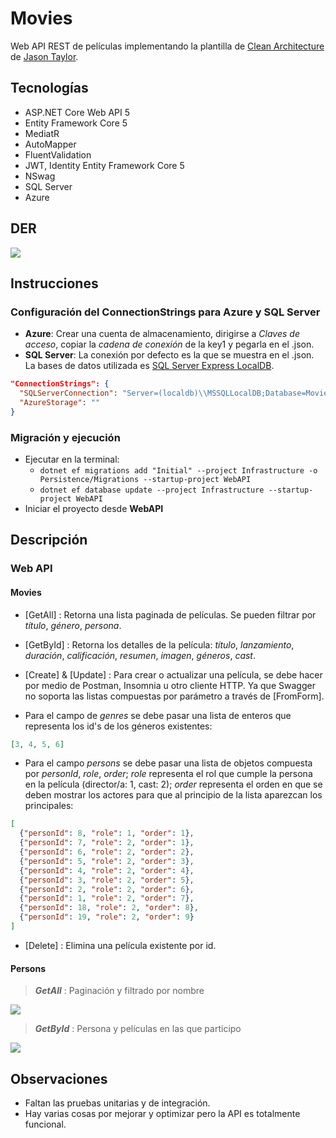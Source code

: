 # Movies
Web API REST de películas implementando la plantilla de [Clean Architecture](https://github.com/jasontaylordev/CleanArchitecture) de [Jason Taylor](https://github.com/jasontaylordev).


## Tecnologías
* ASP.NET Core Web API 5
* Entity Framework Core 5
* MediatR
* AutoMapper
* FluentValidation
* JWT, Identity Entity Framework Core 5
* NSwag
* SQL Server
* Azure


## DER
<img src="https://user-images.githubusercontent.com/66186644/144080567-c99398c5-5fd2-48a2-a242-1e97bddf1b30.png"/>


## Instrucciones

### Configuración del ConnectionStrings para Azure y SQL Server
* **Azure**: Crear una cuenta de almacenamiento, dirigirse a _Claves de acceso_, copiar la _cadena de conexión_ de la key1 y pegarla en el .json.
* **SQL Server**: La conexión por defecto es la que se muestra en el .json. La bases de datos utilizada es [SQL Server Express LocalDB](https://docs.microsoft.com/en-us/sql/database-engine/configure-windows/sql-server-express-localdb?view=sql-server-ver15).
```json
"ConnectionStrings": {
  "SQLServerConnection": "Server=(localdb)\\MSSQLLocalDB;Database=Movies;Trusted_Connection=True;",
  "AzureStorage": ""
}
```

### Migración y ejecución
* Ejecutar en la terminal:
  * `dotnet ef migrations add "Initial" --project Infrastructure -o Persistence/Migrations --startup-project WebAPI`
  * `dotnet ef database update --project Infrastructure --startup-project WebAPI`
* Iniciar el proyecto desde **WebAPI**


## Descripción

### Web API

#### Movies
* [GetAll] : Retorna una lista paginada de películas. Se pueden filtrar por _título_, _género_, _persona_.

* [GetById] : Retorna los detalles de la película: _título_, _lanzamiento_, _duración_, _calificación_, _resumen_, _imagen_, _géneros_, _cast_.

* [Create] & [Update] : Para crear o actualizar una película, se debe hacer por medio de Postman, Insomnia u otro cliente HTTP. Ya que Swagger no soporta las listas compuestas por parámetro a través de [FromForm].
* Para el campo de _genres_ se debe pasar una lista de enteros que representa los id's de los géneros existentes:
```json
[3, 4, 5, 6]
```
* Para el campo _persons_ se debe pasar una lista de objetos compuesta por _personId_, _role_, _order_; _role_ representa el rol que cumple la persona en la película (director/a: 1, cast: 2); _order_ representa el orden en que se deben mostrar los actores para que al principio de la lista aparezcan los principales:
```json
[
  {"personId": 8, "role": 1, "order": 1}, 
  {"personId": 7, "role": 2, "order": 1}, 
  {"personId": 6, "role": 2, "order": 2},
  {"personId": 5, "role": 2, "order": 3},
  {"personId": 4, "role": 2, "order": 4},
  {"personId": 3, "role": 2, "order": 5},
  {"personId": 2, "role": 2, "order": 6},
  {"personId": 1, "role": 2, "order": 7},
  {"personId": 18, "role": 2, "order": 8},
  {"personId": 19, "role": 2, "order": 9}
]
```

* [Delete] : Elimina una película existente por id.

#### Persons
> _**GetAll**_ : Paginación y filtrado por nombre
<img src="https://user-images.githubusercontent.com/66186644/143806277-3490bd3f-98e1-4482-bb3c-94aa43843782.png"/>

> _**GetById**_ : Persona y películas en las que participo
<img src="https://user-images.githubusercontent.com/66186644/143807476-5551ddd1-2785-4970-9d7c-a3e262680d9c.png"/>


## Observaciones
* Faltan las pruebas unitarias y de integración.
* Hay varias cosas por mejorar y optimizar pero la API es totalmente funcional.
